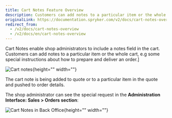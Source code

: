 ```yaml
---
title: Cart Notes Feature Overview
description: Customers can add notes to a particular item or the whole cart, e.g some special instructions about how to prepare and deliver an order.
originalLink: https://documentation.spryker.com/v2/docs/cart-notes-overview
redirect_from:
  - /v2/docs/cart-notes-overview
  - /v2/docs/en/cart-notes-overview
---
```


Cart Notes enable shop administrators to include a notes field in the cart. Customers can add notes to a particular item or the whole cart, e.g some special instructions about how to prepare and deliver an order.]

![Cart notes](https://spryker.s3.eu-central-1.amazonaws.com/docs/Features/Shopping+Cart/Cart/Cart+Notes/Cart+Notes+Feature+Overview/cart-notes.png){height="" width=""}

The cart note is being added to quote or to a particular item in the quote and pushed to order details.

The shop administrator can see the special request in the **Administration Interface: Sales > Orders section**:

![Cart Notes in Back Office](https://spryker.s3.eu-central-1.amazonaws.com/docs/Features/Shopping+Cart/Cart/Cart+Notes/Cart+Notes+Feature+Overview/cart-note-in-admin-interface.png){height="" width=""}

<!--
**See also:**

* Learn about CartNote module
* Learn about CartNoteWidget module
* Learn about CartNoteProductBundleConnector
-->
<!-- Last review date: Nov 6, 2018-- by Oksana Karasyova -->
